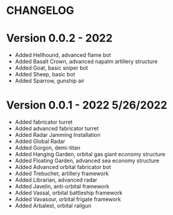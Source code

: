 # CHANGELOG





# Version 0.0.2 - 2022 
- Added Hellhound, advanced flame bot
- Added Basalt Crown, advanced napalm artillery structure
- Added Goat, basic sniper bot
- Added Sheep, basic bot
- Added Sparrow, gunship air


# Version 0.0.1 - 2022 5/26/2022
- Added fabricator turret
- Added advanced fabricator turret
- Added Radar Jamming Installation
- Added Global Radar
- Added Gorgon, demi-titan
- Added Hanging Garden, orbital gas giant economy structure
- Added Floating Garden, advanced sea economy structure
- Added Advanced orbital fabricator bot
- Added Trebuchet, artillery framework
- Added Librarian, advanced radar
- Added Javelin, anti-orbital framework
- Added Vassal, orbital battleship framework
- Added Vavasour, orbital frigate framework
- Added Arbalest, orbital railgun